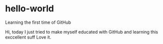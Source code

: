 # hello-world

Learning the first time of GitHub

Hi, today I just tried to make myself educated with GitHub and learning this exccellent suff
Love it.
